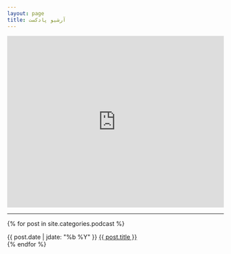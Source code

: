 ```yaml
---
layout: page
title: آرشیو پادکست
---
```


<iframe src="https://castbox.fm/app/castbox/player/id1001363?v=4.0.11" frameborder="0" width="100%" height="400"></iframe>

<hr>

{% for post in site.categories.podcast %}
  <div>
    <span class="post-date">{{ post.date | jdate: "%b %Y" }}
    <a href="{{ site.baseurl }}{{ post.url }}">
      {{ post.title }}
    </a>
    </span>
  </div>
{% endfor %}
